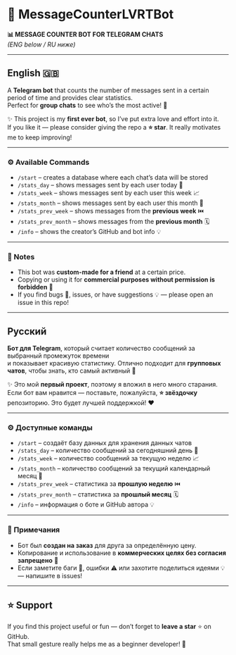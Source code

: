 # 🌟 MessageCounterLVRTBot

**📊 MESSAGE COUNTER BOT FOR TELEGRAM CHATS**  
*(ENG below / RU ниже)*

---

## English 🇬🇧

A **Telegram bot** that counts the number of messages sent in a certain period of time and provides clear statistics.  
Perfect for **group chats** to see who’s the most active! 🚀

✨ This project is my **first ever bot**, so I’ve put extra love and effort into it.  
If you like it — please consider giving the repo a **⭐ star**. It really motivates me to keep improving!  

---

### ⚙️ Available Commands

- `/start` – creates a database where each chat’s data will be stored  
- `/stats_day` – shows messages sent by each user today 📅  
- `/stats_week` – shows messages sent by each user this week 📈  
- `/stats_month` – shows messages sent by each user this month 📆  
- `/stats_prev_week` – shows messages from the **previous week** ⏮️  
- `/stats_prev_month` – shows messages from the **previous month** 🗓️  
- `/info` – shows the creator’s GitHub and bot info 💡  

---

### 🔔 Notes

- This bot was **custom-made for a friend** at a certain price.  
- Copying or using it for **commercial purposes without permission is forbidden** 🚫  
- If you find bugs 🐛, issues, or have suggestions 💡 — please open an issue in this repo!  

---

## Русский

**Бот для Telegram**, который считает количество сообщений за выбранный промежуток времени  
и показывает красивую статистику. Отлично подходит для **групповых чатов**, чтобы знать, кто самый активный 🙌  

✨ Это мой **первый проект**, поэтому я вложил в него много старания.  
Если бот вам нравится — поставьте, пожалуйста, **⭐ звёздочку** репозиторию. Это будет лучшей поддержкой! ❤️  

---

### ⚙️ Доступные команды

- `/start` – создаёт базу данных для хранения данных чатов  
- `/stats_day` – количество сообщений за сегодняшний день 📅  
- `/stats_week` – количество сообщений за текущую неделю 📈  
- `/stats_month` – количество сообщений за текущий календарный месяц 📆  
- `/stats_prev_week` – статистика за **прошлую неделю** ⏮️  
- `/stats_prev_month` – статистика за **прошлый месяц** 🗓️  
- `/info` – информация о боте и GitHub автора 💡  

---

### 🔔 Примечания

- Бот был **создан на заказ** для друга за определённую цену.  
- Копирование и использование в **коммерческих целях без согласия запрещено** 🚫  
- Если заметите баги 🐞, ошибки ⚠️ или захотите поделиться идеями 💡 — напишите в issues!  

---

## ⭐ Support

If you find this project useful or fun — don’t forget to **leave a star** ⭐ on GitHub.  
That small gesture really helps me as a beginner developer! 🙏